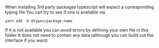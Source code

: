 When installing 3rd party packages typescript will expect a corresponding typing file
You can try to see if one is available via

```
yarn add -D @types/package-name

```

If it is not available you can avoid errors by defining your own file in this folder
It does not need to contain any data (although you can build out the interface if you want)

